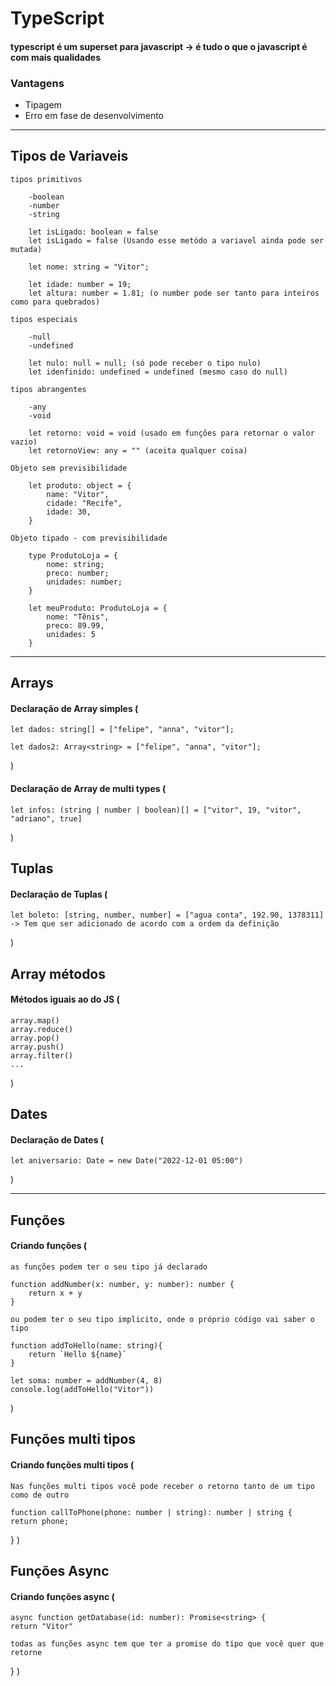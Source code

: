 # TypeScript

#### typescript é um superset para javascript -> é tudo o que o javascript é com mais qualidades

### Vantagens
- Tipagem
- Erro em fase de desenvolvimento
<hr>

## Tipos de Variaveis

    tipos primitivos

        -boolean
        -number
        -string
    
        let isLigado: boolean = false
        let isLigado = false (Usando esse metódo a variavel ainda pode ser mutada)

        let nome: string = "Vitor";

        let idade: number = 19;
        let altura: number = 1.81; (o number pode ser tanto para inteiros como para quebrados)

    tipos especiais

        -null
        -undefined

        let nulo: null = null; (só pode receber o tipo nulo)
        let idenfinido: undefined = undefined (mesmo caso do null)

    tipos abrangentes

        -any
        -void

        let retorno: void = void (usado em funções para retornar o valor vazio)
        let retornoView: any = "" (aceita qualquer coisa)

    Objeto sem previsibilidade

        let produto: object = {
            name: "Vitor",
            cidade: "Recife",
            idade: 30,
        }

    Objeto tipado - com previsibilidade

        type ProdutoLoja = {
            nome: string;
            preco: number;
            unidades: number;
        }

        let meuProduto: ProdutoLoja = {
            nome: "Tênis",
            preco: 89.99,
            unidades: 5
        }

<hr>

## Arrays

#### Declaração de Array simples (
    
    let dados: string[] = ["felipe", "anna", "vitor"];

    let dados2: Array<string> = ["felipe", "anna", "vitor"];
)

#### Declaração de Array de multi types (
    let infos: (string | number | boolean)[] = ["vitor", 19, "vitor", "adriano", true]
)

## Tuplas

#### Declaração de Tuplas (
    let boleto: [string, number, number] = ["agua conta", 192.90, 1378311] -> Tem que ser adicionado de acordo com a ordem da definição
)

## Array métodos 

#### Métodos iguais ao do JS (
    array.map()
    array.reduce()
    array.pop()
    array.push()
    array.filter()
    ...
)

## Dates

#### Declaração de Dates (
    let aniversario: Date = new Date("2022-12-01 05:00")
)

<hr>

## Funções

#### Criando funções (

    as funções podem ter o seu tipo já declarado

    function addNumber(x: number, y: number): number {
        return x + y
    }

    ou podem ter o seu tipo implicito, onde o próprio código vai saber o tipo

    function addToHello(name: string){
        return `Hello ${name}`
    }

    let soma: number = addNumber(4, 8)
    console.log(addToHello("Vitor"))
)

## Funções multi tipos

#### Criando funções multi tipos (

    Nas funções multi tipos você pode receber o retorno tanto de um tipo como de outro

    function callToPhone(phone: number | string): number | string {
    return phone;
}
)

## Funções Async

#### Criando funções async (
 
    async function getDatabase(id: number): Promise<string> {
    return "Vitor"

    todas as funções async tem que ter a promise do tipo que você quer que retorne
}
)